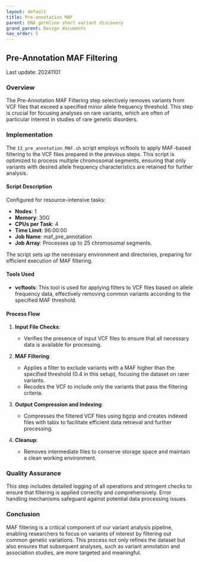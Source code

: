```yaml
---
layout: default
title: Pre-annotation MAF
parent: DNA germline short variant discovery
grand_parent: Design documents
nav_order: 5
---
```


## Pre-Annotation MAF Filtering

Last update: 20241101


### Overview
The Pre-Annotation MAF Filtering step selectively removes variants from VCF files that exceed a specified minor allele frequency threshold. This step is crucial for focusing analyses on rare variants, which are often of particular interest in studies of rare genetic disorders.

### Implementation
The `13_pre_annotation_MAF.sh` script employs vcftools to apply MAF-based filtering to the VCF files prepared in the previous steps. This script is optimized to process multiple chromosomal segments, ensuring that only variants with desired allele frequency characteristics are retained for further analysis.

#### Script Description
Configured for resource-intensive tasks:

- **Nodes**: 1
- **Memory**: 30G
- **CPUs per Task**: 4
- **Time Limit**: 96:00:00
- **Job Name**: maf_pre_annotation
- **Job Array**: Processes up to 25 chromosomal segments.

The script sets up the necessary environment and directories, preparing for efficient execution of MAF filtering.

#### Tools Used
- **vcftools**: This tool is used for applying filters to VCF files based on allele frequency data, effectively removing common variants according to the specified MAF threshold.

#### Process Flow
1. **Input File Checks**:
   - Verifies the presence of input VCF files to ensure that all necessary data is available for processing.

2. **MAF Filtering**:
   - Applies a filter to exclude variants with a MAF higher than the specified threshold (0.4 in this setup), focusing the dataset on rarer variants.
   - Recodes the VCF to include only the variants that pass the filtering criteria.

3. **Output Compression and Indexing**:
   - Compresses the filtered VCF files using bgzip and creates indexed files with tabix to facilitate efficient data retrieval and further processing.

4. **Cleanup**:
   - Removes intermediate files to conserve storage space and maintain a clean working environment.

### Quality Assurance
This step includes detailed logging of all operations and stringent checks to ensure that filtering is applied correctly and comprehensively. Error handling mechanisms safeguard against potential data processing issues.

### Conclusion
MAF filtering is a critical component of our variant analysis pipeline, enabling researchers to focus on variants of interest by filtering out common genetic variations. This process not only refines the dataset but also ensures that subsequent analyses, such as variant annotation and association studies, are more targeted and meaningful.

